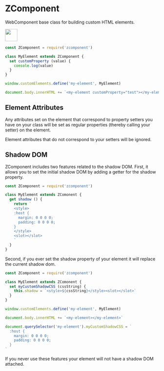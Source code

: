 # ZComponent

WebComponent base class for building custom HTML elements.

<p>
  <a href="https://www.patreon.com/bePatron?u=880479">
    <img src="https://c5.patreon.com/external/logo/become_a_patron_button.png" height="40px" />
  </a>
</p>

```javascript
const ZComponent = require('zcomponent')

class MyElement extends ZComponent {
  set customProperty (value) {
    console.log(value)
  }
}

window.customElements.define('my-element', MyElement)

document.body.innerHTML += `<my-element customProperty="test"></my-element>`
```

## Element Attributes

Any attributes set on the element that correspond to property setters
you have on your class will be set as regular properties (thereby calling
your setter) on the element.

Element attributes that do not correspond to your setters will be ignored.

## Shadow DOM

ZComponent includes two features related to the shadow DOM. First, it allows
you to set the initial shadow DOM by adding a getter for the shadow property.

```javascript
const ZComponent = require('zcomponent')

class MyElement extends ZComonent {
  get shadow () {
    return `
    <style>
    :host {
      margin: 0 0 0 0;
      padding: 0 0 0 0;
    }
    </style>
    <slot></slot>
    `
  }
}
```

Second, if you ever set the shadow property of your element it will replace
the current shadow dom.

```javascript
const ZComponent = require('zcomponent')

class MyElement extends ZComonent {
  set myCustomShadowCSS (cssString) {
    this.shadow = `<style>${cssString}</style><slot></slot>`
  }
}

window.customElements.define('my-element', MyElement)

document.body.innerHTML += `<my-element></my-element>`

document.querySelector('my-element').myCustomShadowCSS = `
  :host {
    margin: 0 0 0 0;
    padding: 0 0 0 0;
  }
`
```

If you never use these features your element will not have a shadow DOM
attached.

